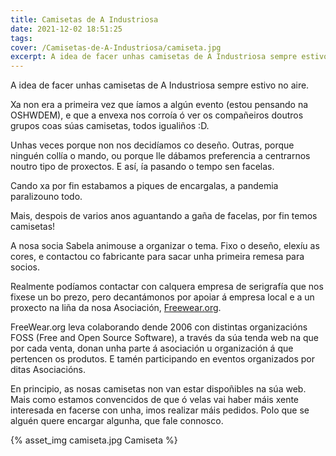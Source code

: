 ```yaml
---
title: Camisetas de A Industriosa
date: 2021-12-02 18:51:25
tags:
cover: /Camisetas-de-A-Industriosa/camiseta.jpg
excerpt: A idea de facer unhas camisetas de A Industriosa sempre estivo no aire. 
---
```


A idea de facer unhas camisetas de A Industriosa sempre estivo no aire. 

Xa non era a primeira vez que íamos a algún evento (estou pensando na OSHWDEM), e que a envexa nos corroía ó ver os compañeiros doutros grupos coas súas camisetas, todos igualiños :D.

Unhas veces porque non nos decidíamos co deseño. Outras, porque ninguén collía o mando, ou porque lle dábamos preferencia a centrarnos noutro tipo de proxectos. E así, ía pasando o tempo sen facelas.

Cando xa por fin estabamos a piques de encargalas, a pandemia paralizouno todo.

Mais, despois de varios anos aguantando a gaña de facelas, por fin temos camisetas! 

A nosa socia Sabela animouse a organizar o tema. Fixo o deseño, elexíu as cores, e contactou co fabricante para sacar unha primeira remesa para socios.

Realmente podíamos contactar con calquera empresa de serigrafía que nos fixese un bo prezo, pero decantámonos por apoiar á empresa local e a un proxecto na liña da nosa Asociación, [Freewear.org](https://www.freewear.org/).

FreeWear.org leva colaborando dende 2006 con distintas organizacións FOSS (Free and Open Source Software), a través da súa tenda web na que por cada venta, donan unha parte á asociación u organización á que pertencen os produtos. E tamén participando en eventos organizados por ditas Asociacións.

En principio, as nosas camisetas non van estar dispoñibles na súa web. Mais como estamos convencidos de que ó velas vai haber máis xente interesada en facerse con unha, imos realizar máis pedidos. Polo que se alguén quere encargar algunha, que fale connosco.

{% asset_img camiseta.jpg Camiseta %}
